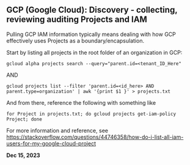 ## GCP (Google Cloud): Discovery - collecting, reviewing auditing Projects and IAM

Pulling GCP IAM information typically means dealing with how GCP effectively uses Projects as a boundary/encapsulation.

Start by listing all projects in the root folder of an organization in GCP:

```gcloud shell
gcloud alpha projects search --query="parent.id=<tenant_ID_Here"
```

AND

```gcloud shell
gcloud projects list --filter 'parent.id=<id_here> AND parent.type=organization' | awk '{print $1 }' > projects.txt
```

And from there, reference the following with something like

```shell
for Project in projects.txt; do gcloud projects get-iam-policy Project; done
```


For more information and reference, see 
https://stackoverflow.com/questions/44746358/how-do-i-list-all-iam-users-for-my-google-cloud-project



**Dec 15, 2023**

